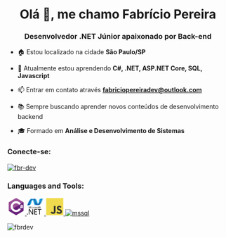 <h1 align="center">Olá 👋, me chamo Fabrício Pereira</h1>
<h3 align="center">Desenvolvedor .NET Júnior apaixonado por Back-end</h3>

- 🏠 Estou localizado na cidade **São Paulo/SP**

- 🌱 Atualmente estou aprendendo **C#, .NET, ASP.NET Core, SQL, Javascript**

- 📫 Entrar em contato através **fabriciopereiradev@outlook.com**

- 📚 Sempre buscando aprender novos conteúdos de desenvolvimento backend

- 🎓 Formado em **Análise e Desenvolvimento de Sistemas**

<h3 align="left">Conecte-se:</h3>
<p align="left">
<a href="https://linkedin.com/in/fbr-dev" target="blank"><img align="center" src="https://raw.githubusercontent.com/rahuldkjain/github-profile-readme-generator/master/src/images/icons/Social/linked-in-alt.svg" alt="fbr-dev" height="30" width="40" /></a>
</p>

<h3 align="left">Languages and Tools:</h3>
<p align="left"> <a href="https://www.w3schools.com/cs/" target="_blank" rel="noreferrer"> <img src="https://raw.githubusercontent.com/devicons/devicon/master/icons/csharp/csharp-original.svg" alt="csharp" width="40" height="40"/> </a> <a href="https://dotnet.microsoft.com/" target="_blank" rel="noreferrer"> <img src="https://raw.githubusercontent.com/devicons/devicon/master/icons/dot-net/dot-net-original-wordmark.svg" alt="dotnet" width="40" height="40"/> </a> <a href="https://developer.mozilla.org/en-US/docs/Web/JavaScript" target="_blank" rel="noreferrer"> <img src="https://raw.githubusercontent.com/devicons/devicon/master/icons/javascript/javascript-original.svg" alt="javascript" width="40" height="40"/> </a> <a href="https://www.microsoft.com/en-us/sql-server" target="_blank" rel="noreferrer"> <img src="https://www.svgrepo.com/show/303229/microsoft-sql-server-logo.svg" alt="mssql" width="40" height="40"/> </a> </p>

<p><img align="center" src="https://github-readme-stats.vercel.app/api/top-langs?username=fbrdev&show_icons=true&locale=en&layout=compact" alt="fbrdev" /></p>

